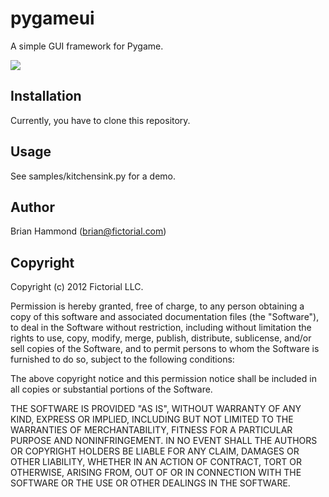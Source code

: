 # pygameui

A simple GUI framework for Pygame.

![](https://github.com/fictorial/pygameui/raw/master/screenshot.png)

## Installation

Currently, you have to clone this repository.

## Usage

See samples/kitchensink.py for a demo.

## Author

Brian Hammond (brian@fictorial.com)

## Copyright

Copyright (c) 2012 Fictorial LLC.

Permission is hereby granted, free of charge, to any person obtaining a copy of this software and associated documentation files (the "Software"), to deal in the Software without restriction, including without limitation the rights to use, copy, modify, merge, publish, distribute, sublicense, and/or sell copies of the Software, and to permit persons to whom the Software is furnished to do so, subject to the following conditions:

The above copyright notice and this permission notice shall be included in all copies or substantial portions of the Software.

THE SOFTWARE IS PROVIDED "AS IS", WITHOUT WARRANTY OF ANY KIND, EXPRESS OR IMPLIED, INCLUDING BUT NOT LIMITED TO THE WARRANTIES OF MERCHANTABILITY, FITNESS FOR A PARTICULAR PURPOSE AND NONINFRINGEMENT. IN NO EVENT SHALL THE AUTHORS OR COPYRIGHT HOLDERS BE LIABLE FOR ANY CLAIM, DAMAGES OR OTHER LIABILITY, WHETHER IN AN ACTION OF CONTRACT, TORT OR OTHERWISE, ARISING FROM, OUT OF OR IN CONNECTION WITH THE SOFTWARE OR THE USE OR OTHER DEALINGS IN THE SOFTWARE.
